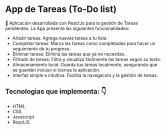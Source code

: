 # App de Tareas (To-Do list)

:hammer: Aplicación desarrollada con ReactJs para la gestión de Tareas pendientes. La App presenta las siguientes funcionalidades:
- Añadir tareas: Agrega nuevas tareas a tu lista.
- Completar tareas: Marca las tareas como completadas para hacer un seguimiento de tu progreso.
- Eliminar tareas: Elimina las tareas que ya no necesitas.
- Filtrado de tareas: Filtra y visualiza fácilmente las tareas según su texto.
- Almacenamiento local: Guarda tus tareas localmente, asegurando que se guarden incluso si cierras la aplicación.
- Interfaz simple e intuitiva:  Facilita la navegación y la gestión de tareas.
  
## Tecnologias que implementa: :point_down:
- HTML
- CSS
- Javascript
- ReactJS
